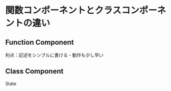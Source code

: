 # 関数コンポーネントとクラスコンポーネントの違い

## Function Component

利点：記述をシンプルに書ける・動作も少し早い

## Class Component

State
